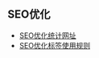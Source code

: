 ## SEO优化
- [SEO优化统计网址](https://www.seoptimer.com/m.51pc.info)
- [SEO优化标签使用规则](https://wp-valley.com/html-headings)

